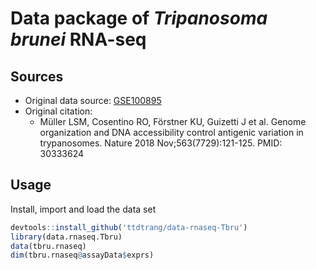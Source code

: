 # Data package of _Tripanosoma brunei_ RNA-seq

## Sources

* Original data source: [GSE100895](https://www.ncbi.nlm.nih.gov/geo/query/acc.cgi?acc=GSE100895)
* Original citation:
  * Müller LSM, Cosentino RO, Förstner KU, Guizetti J et al. Genome organization and DNA accessibility control antigenic variation in trypanosomes. Nature 2018 Nov;563(7729):121-125. PMID: 30333624
  
## Usage

Install, import and load the data set
```R
devtools::install_github('ttdtrang/data-rnaseq-Tbru')
library(data.rnaseq.Tbru)
data(tbru.rnaseq)
dim(tbru.rnaseq@assayData$exprs)
```
